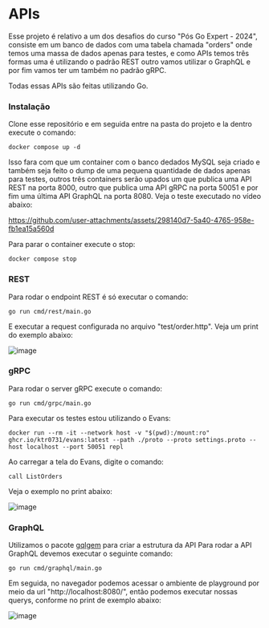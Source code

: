 # APIs

Esse projeto é relativo a um dos desafios do curso "Pós Go Expert - 2024", consiste em um banco de dados com uma tabela chamada "orders" onde temos uma massa de dados apenas para testes, e como APIs temos três formas uma é utilizando o padrão REST outro vamos utilizar o GraphQL e por fim vamos ter um também no padrão gRPC.

Todas essas APIs são feitas utilizando Go.

### Instalação

Clone esse repositório e em seguida entre na pasta do projeto e la dentro execute o comando:

```
docker compose up -d
```

Isso fara com que um container com o banco dedados MySQL seja criado e também seja feito o dump de uma pequena quantidade de dados apenas para testes, outros três containers serão upados um que publica uma API REST na porta 8000, outro que publica uma API gRPC na porta 50051 e por fim uma última API GraphQL na porta 8080. Veja o teste executado no vídeo abaixo:

https://github.com/user-attachments/assets/298140d7-5a40-4765-958e-fb1ea15a560d

Para parar o container execute o stop:

```
docker compose stop
```

### REST

Para rodar o endpoint REST é só executar o comando:

```
go run cmd/rest/main.go
```

E executar a request configurada no arquivo "test/order.http". Veja um print do exemplo abaixo:

![image](https://github.com/user-attachments/assets/79b40759-f91f-4dab-97a4-ae9393994b91)

### gRPC

Para rodar o server gRPC execute o comando:

```
go run cmd/grpc/main.go
```

Para executar os testes estou utilizando o Evans:

```
docker run --rm -it --network host -v "$(pwd):/mount:ro" ghcr.io/ktr0731/evans:latest --path ./proto --proto settings.proto --host localhost --port 50051 repl
```

Ao carregar a tela do Evans, digite o comando:

```
call ListOrders
```

Veja o exemplo no print abaixo:

![image](https://github.com/user-attachments/assets/0afb6362-c57a-40fc-a2f4-c5e559fb344d)

### GraphQL

Utilizamos o pacote [gqlgem](https://gqlgen.com/) para criar a estrutura da API Para rodar a API GraphQL devemos executar o seguinte comando:

```
go run cmd/graphql/main.go
```

Em seguida, no navegador podemos acessar o ambiente de playground por meio da url "http://localhost:8080/", então podemos executar nossas querys, conforme no print de exemplo abaixo:

![image](https://github.com/user-attachments/assets/667849b2-b9d3-41ad-9600-4af1c7d34ff3)
